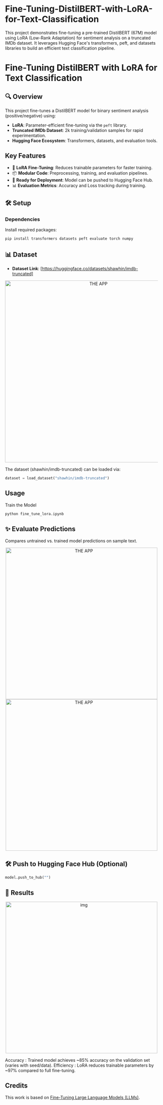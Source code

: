 # Fine-Tuning-DistilBERT-with-LoRA-for-Text-Classification
This project demonstrates fine-tuning a pre-trained DistilBERT (67M) model using LoRA (Low-Rank Adaptation) for sentiment analysis on a truncated IMDb dataset. It leverages Hugging Face's transformers, peft, and datasets libraries to build an efficient text classification pipeline.


# Fine-Tuning DistilBERT with LoRA for Text Classification  

## 🔍 Overview  
This project fine-tunes a DistilBERT model for binary sentiment analysis (positive/negative) using:  
- **LoRA**: Parameter-efficient fine-tuning via the `peft` library.  
- **Truncated IMDb Dataset**: 2k training/validation samples for rapid experimentation.  
- **Hugging Face Ecosystem**: Transformers, datasets, and evaluation tools.  

## Key Features  
- 🧠 **LoRA Fine-Tuning**: Reduces trainable parameters for faster training.  
- 📦 **Modular Code**: Preprocessing, training, and evaluation pipelines.  
- 🚀 **Ready for Deployment**: Model can be pushed to Hugging Face Hub.  
- 📊 **Evaluation Metrics**: Accuracy and Loss tracking during training.  

## 🛠️ Setup  
### Dependencies  
Install required packages:  
```bash  
pip install transformers datasets peft evaluate torch numpy
````

## 📊 Dataset
* **Dataset Link**: [https://huggingface.co/datasets/shawhin/imdb-truncated]

<p align="center">
  <img src="Screenshot 2025-05-26 123932.png" alt="THE APP" width="600"/>
</p>

The dataset (shawhin/imdb-truncated) can be loaded via:
```python
dataset = load_dataset("shawhin/imdb-truncated")  
````

## Usage
Train the Model 
```bash
python fine_tune_lora.ipynb 
````

## ✨ Evaluate Predictions
Compares untrained vs. trained model predictions on sample text.

<p align="center">
  <img src="Screenshot 2025-05-26 124344.png" alt="THE APP" width="500"/>
  <img src="Screenshot 2025-05-26 124235.png" alt="THE APP" width="500"/>
</p>

## 🛠️ Push to Hugging Face Hub (Optional) 
```python
model.push_to_hub("")  
````

## 📄 Results

<p align="center">
  <img src="Screenshot 2025-05-26 124313.png" alt="img" width="500"/>
</p>

Accuracy : Trained model achieves ~85% accuracy on the validation set (varies with seed/data).
Efficiency : LoRA reduces trainable parameters by ~97% compared to full fine-tuning.

## Credits
This work is based on [Fine-Tuning Large Language Models (LLMs)](https://medium.com/towards-data-science/fine-tuning-large-language-models-llms-23473d763b91 ).





